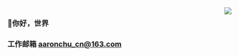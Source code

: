 <img align="right" src="https://github-readme-stats.vercel.app/api?username=AaronChuzb&show_icons=true&icon_color=4297C9&text_color=718096&bg_color=ffffff&hide_title=true" />

### 👋你好，世界  
### 工作邮箱 aaronchu_cn@163.com
